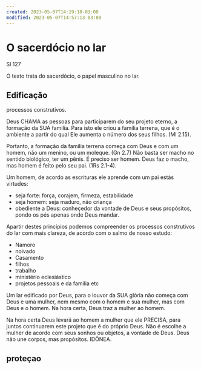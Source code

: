 ```yaml
---
created: 2023-05-07T14:19:18-03:00
modified: 2023-05-07T14:57:13-03:00
---
```


# O sacerdócio no lar

Sl 127

O texto trata do sacerdócio, o papel masculino no lar.

## Edificação
processos construtivos. 

Deus CHAMA as pessoas para participarem do seu projeto eterno, a formação da SUA família. Para isto ele criou a família terrena, que é o ambiente a partir do qual Ele aumenta o número dos seus filhos. (Ml 2.15).

Portanto, a formação da família terrena começa com Deus e com um homem, não um menino, ou um moleque. (Gn 2.7)
Não basta ser macho no sentido biológico, ter um pênis. É preciso ser homem. Deus faz o macho, mas homem é feito pelo seu pai. (1Rs 2.1-4).

Um homem, de acordo as escrituras ele aprende com um pai estás virtudes:

- seja forte: força, corajem, firmeza, estabilidade
- seja homem: seja maduro, não criança
- obediente a Deus: conheçedor da vontade de Deus e seus propósitos, pondo os pés apenas onde Deus mandar.

Apartir destes princípios podemos compreender os processos construtivos do lar com mais clareza, de acordo com o salmo de nosso estudo:

- Namoro
- noivado
- Casamento
- filhos
- trabalho
- ministério eclesiástico
- projetos pessoais e da família etc

Um lar edificado por Deus, para o louvor da SUA glória não começa com Deus e uma mulher, nem mesmo com o homem e sua mulher, mas com Deus e o homem. Na hora certa, Deus traz a mulher ao homem.

Na hora certa Deus levará ao homem a mulher que ele PRECISA, para juntos continuarem este projeto que é do próprio Deus. Não é escolhe a mulher de acordo com seus sonhos ou objetos, a vontade de Deus. Deus não une corpos, mas propósitos. IDÔNEA.

## proteçao
